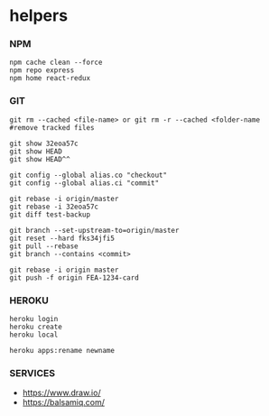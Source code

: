 # helpers

### NPM
```
npm cache clean --force
npm repo express
npm home react-redux
```

### GIT
```
git rm --cached <file-name> or git rm -r --cached <folder-name   #remove tracked files

git show 32eoa57c
git show HEAD
git show HEAD^^

git config --global alias.co "checkout"
git config --global alias.ci "commit"

git rebase -i origin/master
git rebase -i 32eoa57c
git diff test-backup

git branch --set-upstream-to=origin/master
git reset --hard fks34jfi5
git pull --rebase
git branch --contains <commit>
  
git rebase -i origin master
git push -f origin FEA-1234-card
```

### HEROKU
```
heroku login
heroku create
heroku local

heroku apps:rename newname
```

### SERVICES
* https://www.draw.io/
* https://balsamiq.com/


